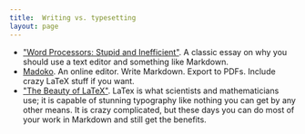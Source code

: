 ```yaml
---
title:  Writing vs. typesetting
layout: page
---
```



- ["Word Processors: Stupid and Inefficient"](http://ricardo.ecn.wfu.edu/~cottrell/wp.html). A classic essay on why you should use a text editor and something like Markdown.
- [Madoko](https://www.madoko.net). An online editor. Write Markdown. Export to PDFs. Include crazy LaTeX stuff if you want.
- ["The Beauty of LaTeX"](http://nitens.org/taraborelli/latex). LaTex is what scientists and mathematicians use; it is capable of stunning typography like nothing you can get by any other means. It is crazy complicated, but these days you can do most of your work in Markdown and still get the benefits.



